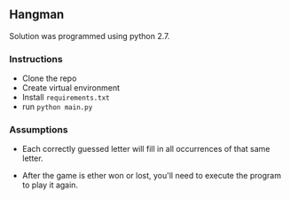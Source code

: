 ## Hangman

Solution was programmed using python 2.7.

### Instructions

- Clone the repo
- Create virtual environment
- Install `requirements.txt`
- run `python main.py`

### Assumptions

- Each correctly guessed letter will fill in all occurrences of that same letter.

- After the game is ether won or lost, you'll need to execute the program to play it again.
